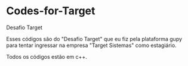 # Codes-for-Target
Desafio Target

Esses códigos são do "Desafio Target" que eu fiz pela plataforma gupy para tentar ingressar na empresa "Target Sistemas" como estagiário.

Todos os códigos estão em c++.
